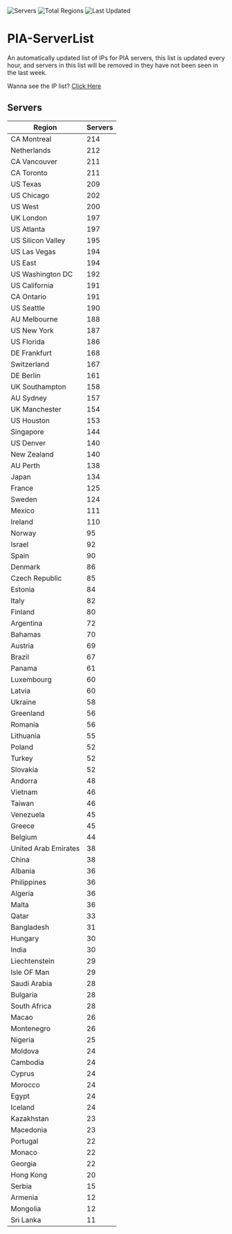 ![Servers](https://img.shields.io/badge/Servers-8,742-darkgreen)
![Total Regions](https://img.shields.io/badge/Total_Regions-97-darkgreen)
![Last Updated](https://img.shields.io/badge/Last_Updated-April_28_2024_22:21_EDT-darkgreen)

# PIA-ServerList
An automatically updated list of IPs for PIA servers, this list is updated every hour, and servers in this list will be removed in they have not been seen in the last week.

Wanna see the IP list? [Click Here](./context.json)

## Servers
| Region               | Servers |
|----------------------|---------|
| CA Montreal | 214 |
| Netherlands | 212 |
| CA Vancouver | 211 |
| CA Toronto | 211 |
| US Texas | 209 |
| US Chicago | 202 |
| US West | 200 |
| UK London | 197 |
| US Atlanta | 197 |
| US Silicon Valley | 195 |
| US Las Vegas | 194 |
| US East | 194 |
| US Washington DC | 192 |
| US California | 191 |
| CA Ontario | 191 |
| US Seattle | 190 |
| AU Melbourne | 188 |
| US New York | 187 |
| US Florida | 186 |
| DE Frankfurt | 168 |
| Switzerland | 167 |
| DE Berlin | 161 |
| UK Southampton | 158 |
| AU Sydney | 157 |
| UK Manchester | 154 |
| US Houston | 153 |
| Singapore | 144 |
| US Denver | 140 |
| New Zealand | 140 |
| AU Perth | 138 |
| Japan | 134 |
| France | 125 |
| Sweden | 124 |
| Mexico | 111 |
| Ireland | 110 |
| Norway | 95 |
| Israel | 92 |
| Spain | 90 |
| Denmark | 86 |
| Czech Republic | 85 |
| Estonia | 84 |
| Italy | 82 |
| Finland | 80 |
| Argentina | 72 |
| Bahamas | 70 |
| Austria | 69 |
| Brazil | 67 |
| Panama | 61 |
| Luxembourg | 60 |
| Latvia | 60 |
| Ukraine | 58 |
| Greenland | 56 |
| Romania | 56 |
| Lithuania | 55 |
| Poland | 52 |
| Turkey | 52 |
| Slovakia | 52 |
| Andorra | 48 |
| Vietnam | 46 |
| Taiwan | 46 |
| Venezuela | 45 |
| Greece | 45 |
| Belgium | 44 |
| United Arab Emirates | 38 |
| China | 38 |
| Albania | 36 |
| Philippines | 36 |
| Algeria | 36 |
| Malta | 36 |
| Qatar | 33 |
| Bangladesh | 31 |
| Hungary | 30 |
| India | 30 |
| Liechtenstein | 29 |
| Isle OF Man | 29 |
| Saudi Arabia | 28 |
| Bulgaria | 28 |
| South Africa | 28 |
| Macao | 26 |
| Montenegro | 26 |
| Nigeria | 25 |
| Moldova | 24 |
| Cambodia | 24 |
| Cyprus | 24 |
| Morocco | 24 |
| Egypt | 24 |
| Iceland | 24 |
| Kazakhstan | 23 |
| Macedonia | 23 |
| Portugal | 22 |
| Monaco | 22 |
| Georgia | 22 |
| Hong Kong | 20 |
| Serbia | 15 |
| Armenia | 12 |
| Mongolia | 12 |
| Sri Lanka | 11 |